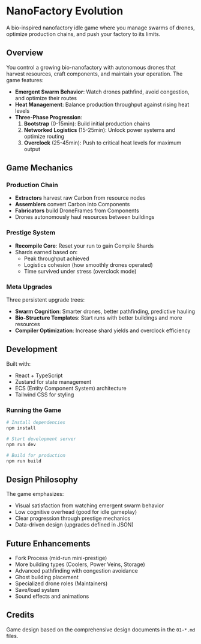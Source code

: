 # NanoFactory Evolution

A bio-inspired nanofactory idle game where you manage swarms of drones, optimize production chains, and push your factory to its limits.

## Overview

You control a growing bio-nanofactory with autonomous drones that harvest resources, craft components, and maintain your operation. The game features:

- **Emergent Swarm Behavior**: Watch drones pathfind, avoid congestion, and optimize their routes
- **Heat Management**: Balance production throughput against rising heat levels
- **Three-Phase Progression**:
  1. **Bootstrap** (0-15min): Build initial production chains
  2. **Networked Logistics** (15-25min): Unlock power systems and optimize routing
  3. **Overclock** (25-45min): Push to critical heat levels for maximum output

## Game Mechanics

### Production Chain
- **Extractors** harvest raw Carbon from resource nodes
- **Assemblers** convert Carbon into Components
- **Fabricators** build DroneFrames from Components
- Drones autonomously haul resources between buildings

### Prestige System
- **Recompile Core**: Reset your run to gain Compile Shards
- Shards earned based on:
  - Peak throughput achieved
  - Logistics cohesion (how smoothly drones operated)
  - Time survived under stress (overclock mode)

### Meta Upgrades
Three persistent upgrade trees:
- **Swarm Cognition**: Smarter drones, better pathfinding, predictive hauling
- **Bio-Structure Templates**: Start runs with better buildings and more resources
- **Compiler Optimization**: Increase shard yields and overclock efficiency

## Development

Built with:
- React + TypeScript
- Zustand for state management
- ECS (Entity Component System) architecture
- Tailwind CSS for styling

### Running the Game

```bash
# Install dependencies
npm install

# Start development server
npm run dev

# Build for production
npm run build
```

## Design Philosophy

The game emphasizes:
- Visual satisfaction from watching emergent swarm behavior
- Low cognitive overhead (good for idle gameplay)
- Clear progression through prestige mechanics
- Data-driven design (upgrades defined in JSON)

## Future Enhancements

- Fork Process (mid-run mini-prestige)
- More building types (Coolers, Power Veins, Storage)
- Advanced pathfinding with congestion avoidance
- Ghost building placement
- Specialized drone roles (Maintainers)
- Save/load system
- Sound effects and animations

## Credits

Game design based on the comprehensive design documents in the `01-*.md` files.
